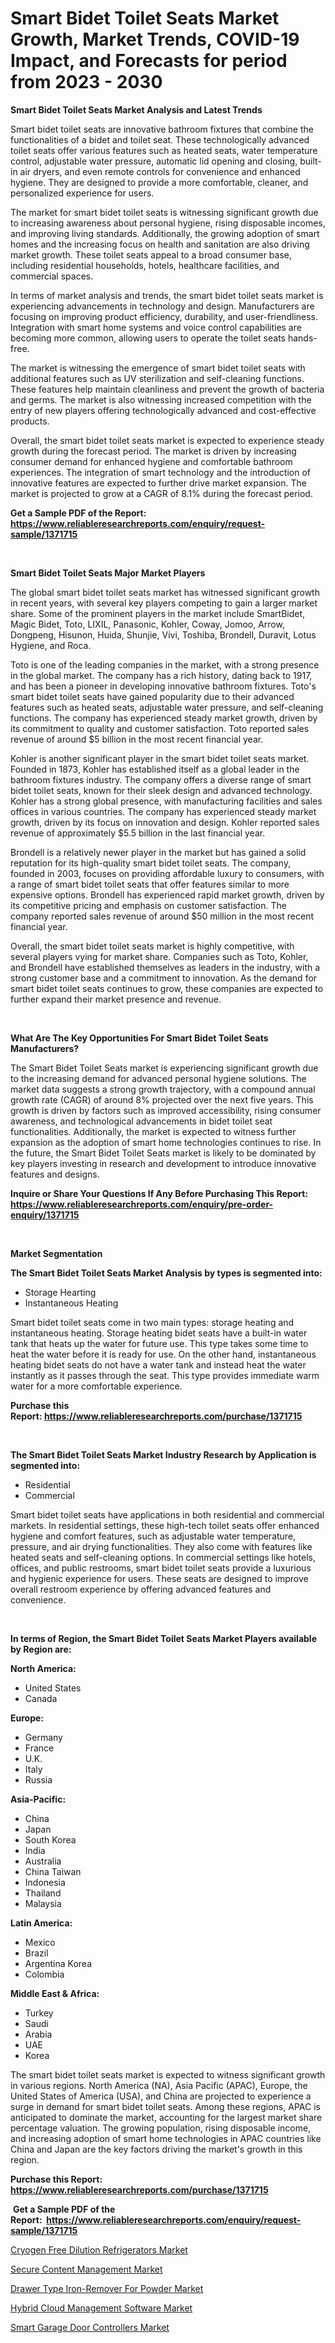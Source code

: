 <p><h1>Smart Bidet Toilet Seats Market Growth, Market Trends, COVID-19 Impact, and Forecasts for period from 2023 - 2030</h1></p><p><strong>Smart Bidet Toilet Seats Market Analysis and Latest Trends</strong></p>
<p><p>Smart bidet toilet seats are innovative bathroom fixtures that combine the functionalities of a bidet and toilet seat. These technologically advanced toilet seats offer various features such as heated seats, water temperature control, adjustable water pressure, automatic lid opening and closing, built-in air dryers, and even remote controls for convenience and enhanced hygiene. They are designed to provide a more comfortable, cleaner, and personalized experience for users.</p><p>The market for smart bidet toilet seats is witnessing significant growth due to increasing awareness about personal hygiene, rising disposable incomes, and improving living standards. Additionally, the growing adoption of smart homes and the increasing focus on health and sanitation are also driving market growth. These toilet seats appeal to a broad consumer base, including residential households, hotels, healthcare facilities, and commercial spaces.</p><p>In terms of market analysis and trends, the smart bidet toilet seats market is experiencing advancements in technology and design. Manufacturers are focusing on improving product efficiency, durability, and user-friendliness. Integration with smart home systems and voice control capabilities are becoming more common, allowing users to operate the toilet seats hands-free.</p><p>The market is witnessing the emergence of smart bidet toilet seats with additional features such as UV sterilization and self-cleaning functions. These features help maintain cleanliness and prevent the growth of bacteria and germs. The market is also witnessing increased competition with the entry of new players offering technologically advanced and cost-effective products.</p><p>Overall, the smart bidet toilet seats market is expected to experience steady growth during the forecast period. The market is driven by increasing consumer demand for enhanced hygiene and comfortable bathroom experiences. The integration of smart technology and the introduction of innovative features are expected to further drive market expansion. The market is projected to grow at a CAGR of 8.1% during the forecast period.</p></p>
<p><strong>Get a Sample PDF of the Report:&nbsp; <a href="https://www.reliableresearchreports.com/enquiry/request-sample/1371715">https://www.reliableresearchreports.com/enquiry/request-sample/1371715</a></strong></p>
<p>&nbsp;</p>
<p><strong>Smart Bidet Toilet Seats Major Market Players</strong></p>
<p><p>The global smart bidet toilet seats market has witnessed significant growth in recent years, with several key players competing to gain a larger market share. Some of the prominent players in the market include SmartBidet, Magic Bidet, Toto, LIXIL, Panasonic, Kohler, Coway, Jomoo, Arrow, Dongpeng, Hisunon, Huida, Shunjie, Vivi, Toshiba, Brondell, Duravit, Lotus Hygiene, and Roca.</p><p>Toto is one of the leading companies in the market, with a strong presence in the global market. The company has a rich history, dating back to 1917, and has been a pioneer in developing innovative bathroom fixtures. Toto's smart bidet toilet seats have gained popularity due to their advanced features such as heated seats, adjustable water pressure, and self-cleaning functions. The company has experienced steady market growth, driven by its commitment to quality and customer satisfaction. Toto reported sales revenue of around $5 billion in the most recent financial year.</p><p>Kohler is another significant player in the smart bidet toilet seats market. Founded in 1873, Kohler has established itself as a global leader in the bathroom fixtures industry. The company offers a diverse range of smart bidet toilet seats, known for their sleek design and advanced technology. Kohler has a strong global presence, with manufacturing facilities and sales offices in various countries. The company has experienced steady market growth, driven by its focus on innovation and design. Kohler reported sales revenue of approximately $5.5 billion in the last financial year.</p><p>Brondell is a relatively newer player in the market but has gained a solid reputation for its high-quality smart bidet toilet seats. The company, founded in 2003, focuses on providing affordable luxury to consumers, with a range of smart bidet toilet seats that offer features similar to more expensive options. Brondell has experienced rapid market growth, driven by its competitive pricing and emphasis on customer satisfaction. The company reported sales revenue of around $50 million in the most recent financial year.</p><p>Overall, the smart bidet toilet seats market is highly competitive, with several players vying for market share. Companies such as Toto, Kohler, and Brondell have established themselves as leaders in the industry, with a strong customer base and a commitment to innovation. As the demand for smart bidet toilet seats continues to grow, these companies are expected to further expand their market presence and revenue.</p></p>
<p>&nbsp;</p>
<p><strong>What Are The Key Opportunities For Smart Bidet Toilet Seats Manufacturers?</strong></p>
<p><p>The Smart Bidet Toilet Seats market is experiencing significant growth due to the increasing demand for advanced personal hygiene solutions. The market data suggests a strong growth trajectory, with a compound annual growth rate (CAGR) of around 8% projected over the next five years. This growth is driven by factors such as improved accessibility, rising consumer awareness, and technological advancements in bidet toilet seat functionalities. Additionally, the market is expected to witness further expansion as the adoption of smart home technologies continues to rise. In the future, the Smart Bidet Toilet Seats market is likely to be dominated by key players investing in research and development to introduce innovative features and designs.</p></p>
<p><strong>Inquire or Share Your Questions If Any Before Purchasing This Report: <a href="https://www.reliableresearchreports.com/enquiry/pre-order-enquiry/1371715">https://www.reliableresearchreports.com/enquiry/pre-order-enquiry/1371715</a></strong></p>
<p>&nbsp;</p>
<p><strong>Market Segmentation</strong></p>
<p><strong>The Smart Bidet Toilet Seats Market Analysis by types is segmented into:</strong></p>
<p><ul><li>Storage Hearting</li><li>Instantaneous Heating</li></ul></p>
<p><p>Smart bidet toilet seats come in two main types: storage heating and instantaneous heating. Storage heating bidet seats have a built-in water tank that heats up the water for future use. This type takes some time to heat the water before it is ready for use. On the other hand, instantaneous heating bidet seats do not have a water tank and instead heat the water instantly as it passes through the seat. This type provides immediate warm water for a more comfortable experience.</p></p>
<p><strong>Purchase this Report:&nbsp;<a href="https://www.reliableresearchreports.com/purchase/1371715">https://www.reliableresearchreports.com/purchase/1371715</a></strong></p>
<p>&nbsp;</p>
<p><strong>The Smart Bidet Toilet Seats Market Industry Research by Application is segmented into:</strong></p>
<p><ul><li>Residential</li><li>Commercial</li></ul></p>
<p><p>Smart bidet toilet seats have applications in both residential and commercial markets. In residential settings, these high-tech toilet seats offer enhanced hygiene and comfort features, such as adjustable water temperature, pressure, and air drying functionalities. They also come with features like heated seats and self-cleaning options. In commercial settings like hotels, offices, and public restrooms, smart bidet toilet seats provide a luxurious and hygienic experience for users. These seats are designed to improve overall restroom experience by offering advanced features and convenience.</p></p>
<p>&nbsp;</p>
<p><strong>In terms of Region, the Smart Bidet Toilet Seats Market Players available by Region are:</strong></p>
<p>
    <p> <strong> North America: </strong>
        <ul>
            <li>United States</li>
            <li>Canada</li>
        </ul>
        </p> 
    <p> <strong> Europe: </strong>
        <ul>
            <li>Germany</li>
            <li>France</li>
            <li>U.K.</li>
            <li>Italy</li>
            <li>Russia</li>
        </ul>
        </p> 
    <p> <strong> Asia-Pacific: </strong>
        <ul>
            <li>China</li>
            <li>Japan</li>
            <li>South Korea</li>
            <li>India</li>
            <li>Australia</li>
            <li>China Taiwan</li>
            <li>Indonesia</li>
            <li>Thailand</li>
            <li>Malaysia</li>
        </ul>
        </p> 
    <p> <strong> Latin America: </strong>
        <ul>
            <li>Mexico</li>
            <li>Brazil</li>
            <li>Argentina Korea</li>
            <li>Colombia</li>
        </ul>
        </p> 
    <p> <strong> Middle East & Africa: </strong>
        <ul>
            <li>Turkey</li>
            <li>Saudi</li>
            <li>Arabia</li>
            <li>UAE</li>
            <li>Korea</li>
        </ul>
    </p>
    </p>
<p><p>The smart bidet toilet seats market is expected to witness significant growth in various regions. North America (NA), Asia Pacific (APAC), Europe, the United States of America (USA), and China are projected to experience a surge in demand for smart bidet toilet seats. Among these regions, APAC is anticipated to dominate the market, accounting for the largest market share percentage valuation. The growing population, rising disposable income, and increasing adoption of smart home technologies in APAC countries like China and Japan are the key factors driving the market's growth in this region.</p></p>
<p><strong>Purchase this Report: <a href="https://www.reliableresearchreports.com/purchase/1371715">https://www.reliableresearchreports.com/purchase/1371715</a></strong></p>
<p>&nbsp;<strong>Get a Sample PDF of the Report:&nbsp;&nbsp;<a href="https://www.reliableresearchreports.com/enquiry/request-sample/1371715">https://www.reliableresearchreports.com/enquiry/request-sample/1371715</a></strong></p>
<p><strong></strong></p>
<p><p><a href="https://www.linkedin.com/pulse/cryogen-free-dilution-refrigerators-market-research-exsuf/">Cryogen Free Dilution Refrigerators Market</a></p><p><a href="https://medium.com/@chazmonahan2023/secure-content-management-market-size-cagr-trends-2024-2030-8decad20d1be">Secure Content Management Market</a></p><p><a href="https://github.com/santosh758595/Market-Research-Report-List-1/blob/main/drawer-type-iron-remover-for-powder-market.md">Drawer Type Iron-Remover For Powder Market</a></p><p><a href="https://medium.com/@tyreldooley/hybrid-cloud-management-software-market-size-cagr-trends-2024-2030-a42d5e33f92d">Hybrid Cloud Management Software Market</a></p><p><a href="https://www.linkedin.com/pulse/smart-garage-door-controllers-market-size-2023-2030-ufguf/">Smart Garage Door Controllers Market</a></p></p>